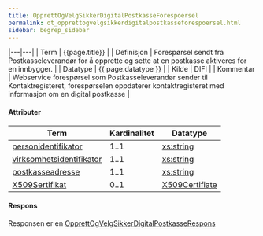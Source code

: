 ```yaml
--- 
title: OpprettOgVelgSikkerDigitalPostkasseForespoersel  
permalink: ot_opprettogvelgsikkerdigitalpostkasseforespoersel.html
sidebar: begrep_sidebar
---
```


|---|---|
| Term          | {{page.title}} |
| Definisjon    | Forespørsel sendt fra Postkasseleverandør for å opprette og sette at en postkasse aktiveres for en innbygger. |
| Datatype      | {{ page.datatype }} |
| Kilde         | DIFI |
| Kommentar     | Webservice forespørsel som Postkasseleverandør sender til Kontaktregisteret, forespørselen oppdaterer kontaktregisteret med informasjon om en digital postkasse |

#### Attributer

| Term                                                              | Kardinalitet | Datatype                                                          |
| ----------------------------------------------------------------- | ------------ | ----------------------------------------------------------------- |
| [personidentifikator](../felles/personidentifikator.md)                | 1..1         | [xs:string](http://www.w3.org/TR/xmlschema-2/#string)             |
| [virksomhetsidentifikator](../felles/virksomhetsidentifikator.md) | 1..1         | [xs:string](http://www.w3.org/TR/xmlschema-2/#string)             |
| [postkasseadresse](../felles/postkasseadresse.md)                      | 1..1         | [xs:string](http://www.w3.org/TR/xmlschema-2/#string)             |
| [X509Sertifikat](../felles/x509Sertifikat.md)                          | 0..1         | [X509Certifiate](http://www.w3.org/TR/xmldsig-core/#sec-X509Data) |

#### Respons

Responsen er en
[OpprettOgVelgSikkerDigitalPostkasseRespons](OpprettOgVelgSikkerDigitalPostkasseRespons.md)
